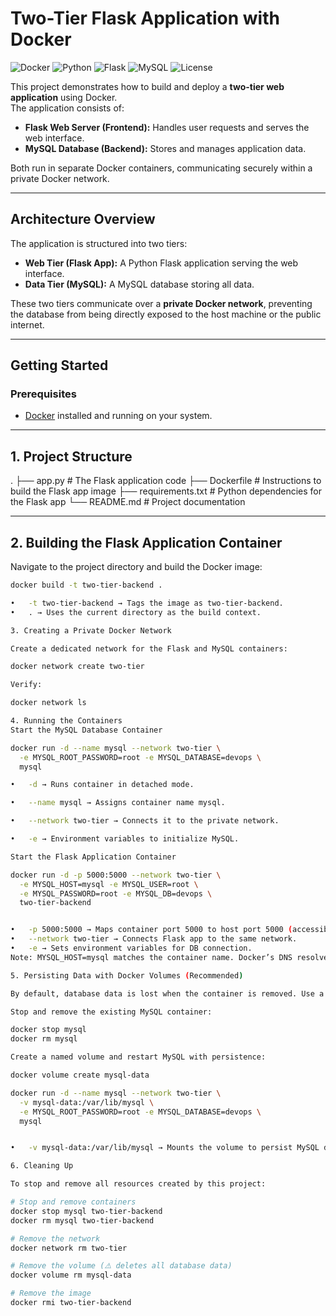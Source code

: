 # Two-Tier Flask Application with Docker

![Docker](https://img.shields.io/badge/Docker-20.10+-blue?logo=docker&logoColor=white)
![Python](https://img.shields.io/badge/Python-3.9+-yellow?logo=python&logoColor=white)
![Flask](https://img.shields.io/badge/Flask-2.x-green?logo=flask&logoColor=white)
![MySQL](https://img.shields.io/badge/MySQL-8.x-orange?logo=mysql&logoColor=white)
![License](https://img.shields.io/badge/License-MIT-lightgrey)

This project demonstrates how to build and deploy a **two-tier web application** using Docker.  
The application consists of:

- **Flask Web Server (Frontend):** Handles user requests and serves the web interface.  
- **MySQL Database (Backend):** Stores and manages application data.  

Both run in separate Docker containers, communicating securely within a private Docker network.

---

## Architecture Overview

The application is structured into two tiers:

- **Web Tier (Flask App):** A Python Flask application serving the web interface.  
- **Data Tier (MySQL):** A MySQL database storing all data.  

These two tiers communicate over a **private Docker network**, preventing the database from being directly exposed to the host machine or the public internet.

---

## Getting Started

### Prerequisites
- [Docker](https://docs.docker.com/get-docker/) installed and running on your system.

---

## 1. Project Structure

.
├── app.py # The Flask application code
├── Dockerfile # Instructions to build the Flask app image
├── requirements.txt # Python dependencies for the Flask app
└── README.md # Project documentation


---

## 2. Building the Flask Application Container

Navigate to the project directory and build the Docker image:

```bash
docker build -t two-tier-backend .

•	-t two-tier-backend → Tags the image as two-tier-backend.
•	. → Uses the current directory as the build context.

3. Creating a Private Docker Network

Create a dedicated network for the Flask and MySQL containers:

docker network create two-tier

Verify:

docker network ls

4. Running the Containers
Start the MySQL Database Container

docker run -d --name mysql --network two-tier \
  -e MYSQL_ROOT_PASSWORD=root -e MYSQL_DATABASE=devops \
  mysql

•	-d → Runs container in detached mode.

•	--name mysql → Assigns container name mysql.

•	--network two-tier → Connects it to the private network.

•	-e → Environment variables to initialize MySQL.

Start the Flask Application Container

docker run -d -p 5000:5000 --network two-tier \
  -e MYSQL_HOST=mysql -e MYSQL_USER=root \
  -e MYSQL_PASSWORD=root -e MYSQL_DB=devops \
  two-tier-backend


•	-p 5000:5000 → Maps container port 5000 to host port 5000 (accessible in browser at http://localhost:5000).
•	--network two-tier → Connects Flask app to the same network.
•	-e → Sets environment variables for DB connection.
Note: MYSQL_HOST=mysql matches the container name. Docker’s DNS resolves it automatically.

5. Persisting Data with Docker Volumes (Recommended)

By default, database data is lost when the container is removed. Use a Docker volume for persistence.

Stop and remove the existing MySQL container:

docker stop mysql
docker rm mysql

Create a named volume and restart MySQL with persistence:

docker volume create mysql-data

docker run -d --name mysql --network two-tier \
  -v mysql-data:/var/lib/mysql \
  -e MYSQL_ROOT_PASSWORD=root -e MYSQL_DATABASE=devops \
  mysql


•	-v mysql-data:/var/lib/mysql → Mounts the volume to persist MySQL data.

6. Cleaning Up

To stop and remove all resources created by this project:

# Stop and remove containers
docker stop mysql two-tier-backend
docker rm mysql two-tier-backend

# Remove the network
docker network rm two-tier

# Remove the volume (⚠️ deletes all database data)
docker volume rm mysql-data

# Remove the image
docker rmi two-tier-backend



